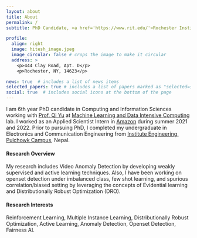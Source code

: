 ```yaml
---
layout: about
title: About
permalink: /
subtitle: PhD Candidate, <a href='https://www.rit.edu/'>Rochester Institute of Technology</a>, Rochester, NY, 14623, USA.

profile:
  align: right
  image: hitesh_image.jpeg
  image_circular: false # crops the image to make it circular
  address: >
    <p>444 Clay Road, Apt. D</p>
    <p>Rochester, NY, 14623</p>

news: true  # includes a list of news items
selected_papers: true # includes a list of papers marked as "selected={true}"
social: true  # includes social icons at the bottom of the page
---
```

I am 6th year PhD candidate in Computing and Information Sciences working with [Prof. Qi Yu](https://www.rit.edu/directory/qyuvks-qi-yu) at [Machine Learning and Data Intensive Computing](https://www.rit.edu/mining/) lab. I worked as an Applied Scientist Intern in [Amazon](https://www.amazon.com/) during summer 2021 and 2022. Prior to pursuing PhD, I completed my undergraduate in Electronics and Communication Engineering from [Institute Engineering, Pulchowk Campus](https://pcampus.edu.np/), Nepal.

#### **Research Overview**
My research includes Video Anomaly Detection by developing weakly supervised and active learning techniques. Also, I have been working on openset detection under imbalanced class, few shot learning, and spurious correlation/biased setting by leveraging the concepts of Evidential learning and Distributionally Robust Optimization (DRO). 

#### **Research Interests**
Reinforcement Learning, Multiple Instance Learning, Distributionally Robust Optimization, Active Learning, Anomaly Detection, Openset Detection, Fairness AI. 


